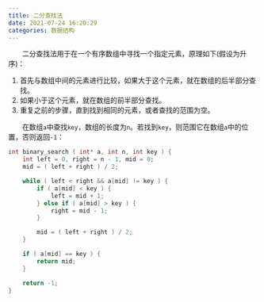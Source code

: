 ```yaml
---
title: 二分查找法
date: 2021-07-24 16:20:29
categories: 数据结构
---
```

&emsp;&emsp;二分查找法用于在一个有序数组中寻找一个指定元素，原理如下(假设为升序)：<!--more-->

1. 首先与数组中间的元素进行比较，如果大于这个元素，就在数组的后半部分查找。
2. 如果小于这个元素，就在数组的前半部分查找。
3. 重复之前的步骤，直到找到相同的元素，或者查找的范围为空。

&emsp;&emsp;在数组`a`中查找`key`，数组的长度为`n`。若找到`key`，则范围它在数组`a`中的位置，否则返回`-1`：

``` cpp
int binary_search ( int* a, int n, int key ) {
    int left = 0, right = n - 1, mid = 0;
    mid = ( left + right ) / 2;

    while ( left < right && a[mid] != key ) {
        if ( a[mid] < key ) {
            left = mid + 1;
        } else if ( a[mid] > key ) {
            right = mid - 1;
        }

        mid = ( left + right ) / 2;
    }

    if ( a[mid] == key ) {
        return mid;
    }

    return -1;
}
```